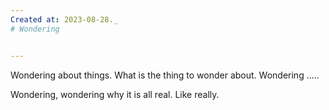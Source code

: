 ```yaml
---
Created at: 2023-08-28._
# Wondering


---
```



Wondering about things. What is the thing to wonder about. Wondering .....

Wondering, wondering why it is all real. Like really.



